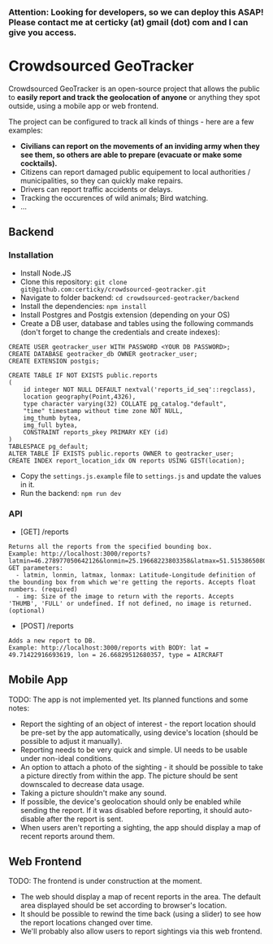 ### Attention: Looking for developers, so we can deploy this ASAP! Please contact me at certicky (at) gmail (dot) com and I can give you access.

# Crowdsourced GeoTracker

Crowdsourced GeoTracker is an open-source project that allows the public to **easily report and track the
geolocation of anyone** or anything they spot outside, using a mobile app or web frontend.

The project can be configured to track all kinds of things - here are a few examples:

* **Civilians can report on the movements of an inviding army when they see them, so others are able to prepare (evacuate or make some cocktails).**
* Citizens can report damaged public equipement to local authorities / municipalities, so they can quickly make repairs.
* Drivers can report traffic accidents or delays.
* Tracking the occurences of wild animals; Bird watching.
* ...

## Backend

### Installation

* Install Node.JS
* Clone this repository: `git clone git@github.com:certicky/crowdsourced-geotracker.git`
* Navigate to folder backend: `cd crowdsourced-geotracker/backend`
* Install the dependencies: `npm install`
* Install Postgres and Postgis extension (depending on your OS)
* Create a DB user, database and tables using the following commands (don't forget to change the credentials and create indexes):

```
CREATE USER geotracker_user WITH PASSWORD <YOUR DB PASSWORD>;
CREATE DATABASE geotracker_db OWNER geotracker_user;
CREATE EXTENSION postgis;
```

```
CREATE TABLE IF NOT EXISTS public.reports
(
    id integer NOT NULL DEFAULT nextval('reports_id_seq'::regclass),
    location geography(Point,4326),
    type character varying(32) COLLATE pg_catalog."default",
    "time" timestamp without time zone NOT NULL,
    img_thumb bytea,
    img_full bytea,
    CONSTRAINT reports_pkey PRIMARY KEY (id)
)
TABLESPACE pg_default;
ALTER TABLE IF EXISTS public.reports OWNER to geotracker_user;
CREATE INDEX report_location_idx ON reports USING GIST(location);
```

* Copy the `settings.js.example` file to `settings.js` and update the values in it.
* Run the backend: `npm run dev`

### API

* [GET] /reports
```
Returns all the reports from the specified bounding box.
Example: http://localhost:3000/reports?latmin=46.278977050642126&lonmin=25.19668223803358&latmax=51.515386508021386&lonmax=41.30651925297246&img=THUMBNAIL
GET parameters:
  - latmin, lonmin, latmax, lonmax: Latitude-Longitude definition of the bounding box from which we're getting the reports. Accepts float numbers. (required)
  - img: Size of the image to return with the reports. Accepts 'THUMB', 'FULL' or undefined. If not defined, no image is returned. (optional)
```

* [POST] /reports
```
Adds a new report to DB.
Example: http://localhost:3000/reports with BODY: lat = 49.71422916693619, lon = 26.66829512680357, type = AIRCRAFT
```

## Mobile App

TODO: The app is not implemented yet. Its planned functions and some notes:

* Report the sighting of an object of interest - the report location should be pre-set by the app automatically, using device's location (should be possible to adjust it manually).
* Reporting needs to be very quick and simple. UI needs to be usable under non-ideal conditions.
* An option to attach a photo of the sighting - it should be possible to take a picture directly from within the app. The picture should be sent downscaled to decrease data usage.
* Taking a picture shouldn't make any sound.
* If possible, the device's geolocation should only be enabled while sending the report. If it was disabled before reporting, it should auto-disable after the report is sent.
* When users aren't reporting a sighting, the app should display a map of recent reports around them.

## Web Frontend

TODO: The frontend is under construction at the moment.
* The web should display a map of recent reports in the area. The default area displayed should be set according to browser's location.
* It should be possible to rewind the time back (using a slider) to see how the report locations changed over time.
* We'll probably also allow users to report sightings via this web frontend.
